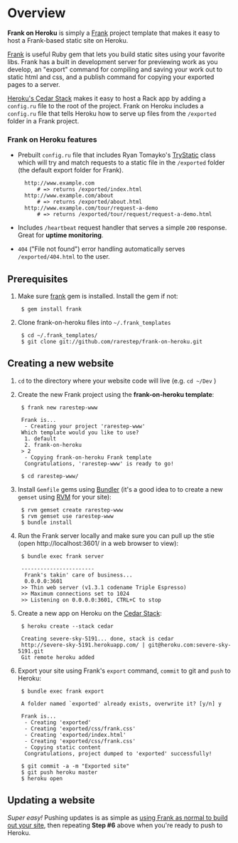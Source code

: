 Overview
========
**Frank on Heroku** is simply a [Frank](https://github.com/blahed/frank) project template that makes 
it easy to host a Frank-based static site on Heroku.

[Frank](https://github.com/blahed/frank) is useful Ruby gem that lets you build static sites using 
your favorite libs. Frank has a built in development server for previewing work as you develop, an 
"export" command for compiling and saving your work out to static html and css, and a publish command 
for copying your exported pages to a server.

[Heroku's Cedar Stack](https://devcenter.heroku.com/articles/cedar) makes it easy to host a Rack app 
by adding a `config.ru` file to the root of the project. Frank on Heroku includes a `config.ru` file
that tells Heroku how to serve up files from the `/exported` folder in a Frank project.

### Frank on Heroku features
* Prebuilt `config.ru` file that includes Ryan Tomayko's [TryStatic](https://github.com/rack/rack-contrib/blob/master/lib/rack/contrib/try_static.rb) 
class which will try and match requests to a static file in the `/exported` folder (the default export 
folder for Frank).

        http://www.example.com
            # => returns /exported/index.html
        http://www.example.com/about
            # => returns /exported/about.html
        http://www.example.com/tour/request-a-demo
            # => returns /exported/tour/request/request-a-demo.html
        
* Includes `/heartbeat` request handler that serves a simple `200` response. Great for **uptime 
monitoring**.
* `404` ("File not found") error handling automatically serves `/exported/404.html` to the user.

Prerequisites
-------------
1. Make sure [frank](https://rubygems.org/gems/frank) gem is installed. Install the gem if not:

        $ gem install frank
    
2. Clone frank-on-heroku files into `~/.frank_templates`

        $ cd ~/.frank_templates/
        $ git clone git://github.com/rarestep/frank-on-heroku.git
        
Creating a new website
----------------------
1. `cd` to the directory where your website code will live (e.g. `cd ~/Dev` )
2. Create the new Frank project using the **frank-on-heroku template**:

        $ frank new rarestep-www

        Frank is...
         - Creating your project 'rarestep-www'
        Which template would you like to use? 
         1. default
         2. frank-on-heroku
        > 2
         - Copying frank-on-heroku Frank template
         Congratulations, 'rarestep-www' is ready to go!
 
        $ cd rarestep-www/

3. Install `Gemfile` gems using [Bundler](http://gembundler.com/) (it's a good idea to to create a 
new `gemset` using [RVM](http://beginrescueend.com/) for your site):

        
        $ rvm gemset create rarestep-www
        $ rvm gemset use rarestep-www
        $ bundle install
        
4. Run the Frank server locally and make sure you can pull up the stie (open http://localhost:3601/ 
in a web browser to view):

        $ bundle exec frank server

        -----------------------
         Frank's takin' care of business...
         0.0.0.0:3601 
        >> Thin web server (v1.3.1 codename Triple Espresso)
        >> Maximum connections set to 1024
        >> Listening on 0.0.0.0:3601, CTRL+C to stop
        
5. Create a new app on Heroku on the [Cedar Stack](https://devcenter.heroku.com/articles/cedar):

        
        $ heroku create --stack cedar

        Creating severe-sky-5191... done, stack is cedar
        http://severe-sky-5191.herokuapp.com/ | git@heroku.com:severe-sky-5191.git
        Git remote heroku added
        
6. Export your site using Frank's `export` command, `commit` to git and `push` to Heroku:

        
        $ bundle exec frank export

        A folder named `exported' already exists, overwrite it? [y/n] y

        Frank is...
         - Creating 'exported'
         - Creating 'exported/css/frank.css'
         - Creating 'exported/index.html'
         - Creating 'exported/css/frank.css'
         - Copying static content
         Congratulations, project dumped to 'exported' successfully!

        $ git commit -a -m "Exported site"
        $ git push heroku master
        $ heroku open
        
Updating a website
------------------
*Super easy!* Pushing updates is as simple as [using Frank as normal to build out your site](https://github.com/blahed/frank/blob/master/README.md), 
then repeating **Step #6** above when you're ready to push to Heroku.